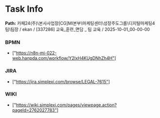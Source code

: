 # Task Info

**Path:** 카페24(주)\본사사업장\[CG]MI본부\마케팅센터\성장주도그룹\디지털마케팅4팀\팀장 / ekan / [337286] 교육_훈련_면담 _ 팀 교육 / 2025-10-01_00-00-00

### BPMN
- ["https://n8n-mi-022-web.hanpda.com/workflow/Y2IxH4KUgDNhZh4H"]

### JIRA
- ["https://jira.simplexi.com/browse/LEGAL-7615"]

### WIKI
- ["https://wiki.simplexi.com/pages/viewpage.action?pageId=2762027783"]

